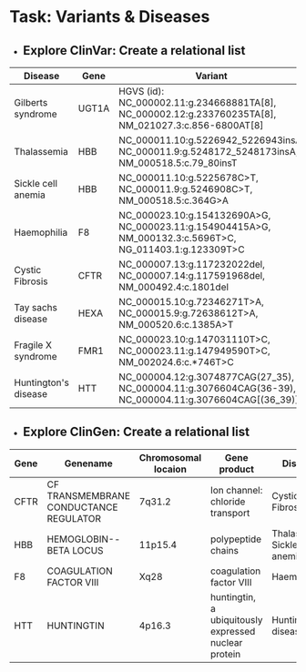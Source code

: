 # Task: Variants & Diseases

* ## Explore ClinVar: Create a relational list

Disease | Gene | Variant
------------ | -------------| -------------
Gilberts syndrome | UGT1A | HGVS (id): NC_000002.11:g.234668881TA[8], NC_000002.12:g.233760235TA[8], NM_021027.3:c.856-6800AT[8]
Thalassemia  | HBB | NC_000011.10:g.5226942_5226943insA, NC_000011.9:g.5248172_5248173insA, NM_000518.5:c.79_80insT
Sickle cell anemia | HBB | NC_000011.10:g.5225678C>T, NC_000011.9:g.5246908C>T, NM_000518.5:c.364G>A
Haemophilia | F8 | NC_000023.10:g.154132690A>G, NC_000023.11:g.154904415A>G, NM_000132.3:c.5696T>C, NG_011403.1:g.123309T>C
Cystic Fibrosis | CFTR | NC_000007.13:g.117232022del, NC_000007.14:g.117591968del, NM_000492.4:c.1801del
Tay sachs disease | HEXA 	| NC_000015.10:g.72346271T>A, NC_000015.9:g.72638612T>A, NM_000520.6:c.1385A>T 
Fragile X syndrome | FMR1 | NC_000023.10:g.147031110T>C, NC_000023.11:g.147949590T>C, NM_002024.6:c.*746T>C
Huntington's disease | HTT | NC_000004.12:g.3074877CAG(27_35), NC_000004.11:g.3076604CAG(36-39), NC_000004.11:g.3076604CAG[(36_39)]



* ## Explore ClinGen: Create a relational list



 Gene | Genename | Chromosomal locaion | Gene product | Disease
------------ | -------------| -------------| -------------| -------------
CFTR | CF TRANSMEMBRANE CONDUCTANCE REGULATOR | 7q31.2 | Ion channel: chloride transport | Cystic Fibrosis
HBB | HEMOGLOBIN--BETA LOCUS | 11p15.4| polypeptide chains | Thalassemia, Sickle cell anemia
F8 | COAGULATION FACTOR VIII | Xq28  |  coagulation factor VIII | Haemophilia 
HTT | HUNTINGTIN | 4p16.3 |  huntingtin, a ubiquitously expressed nuclear protein | Huntington's disease


